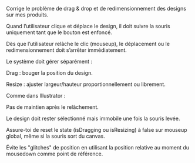 Corrige le problème de drag & drop et de redimensionnement des designs sur mes produits.

Quand l’utilisateur clique et déplace le design, il doit suivre la souris uniquement tant que le bouton est enfoncé.

Dès que l’utilisateur relâche le clic (mouseup), le déplacement ou le redimensionnement doit s’arrêter immédiatement.

Le système doit gérer séparément :

Drag : bouger la position du design.

Resize : ajuster largeur/hauteur proportionnellement ou librement.

Comme dans Illustrator :

Pas de maintien après le relâchement.

Le design doit rester sélectionné mais immobile une fois la souris levée.

Assure-toi de reset le state (isDragging ou isResizing) à false sur mouseup global, même si la souris sort du canvas.

Évite les "glitches" de position en utilisant la position relative au moment du mousedown comme point de référence.